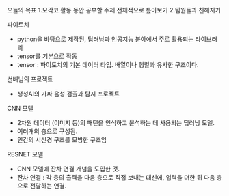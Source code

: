 오늘의 목표
1.모각코 활동 동안 공부할 주제 전체적으로 톺아보기
2.팀원들과 친해지기

파이토치
- python을 바탕으로 제작된, 딥러닝과  인공지능 분야에서 주로 활용되는 라이브러리
-  tensor를 기본으로 작동
-  tensor : 파이토치의 기본 데이터 타입. 배열이나 행렬과 유사한 구조이다.

선배님의 프로젝트
- 생성AI의 가짜 음성 검출과 탐지 프로젝트

CNN 모델
- 2차원 데이터 (이미지 등)의 패턴을 인식하고 분석하는 데 사용되는 딥러닝 모델.
- 여러개의 층으로 구성됨.
- 인간의 시신경 구조를 모방한 구조임

RESNET 모델
- CNN 모델에 잔차 연결 개념을 도입한 것.
- 잔차 연결 : 각 층의 출력을 다음 층으로 직접 보내는 대신에, 입력을 더한 뒤 다음 층으로 전달하는 연결.

